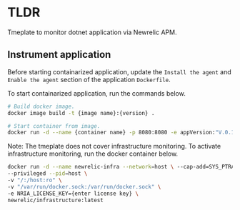 # TLDR

Tmeplate to monitor dotnet application via Newrelic APM.

## Instrument application

Before starting containarized application, update the `Install the agent` and `Enable the agent` section of the application `Dockerfile`.

To start containarized application, run the commands below.

```bash
# Build docker image.
docker image build -t {image name}:{version} .

# Start container from image.
docker run -d --name {container name} -p 8080:8080 -e appVersion:"V.0.1" -e NEW_RELIC_REGION=eu {image name}
```

Note: The tmeplate does not cover infrastructure monitoring. To activate infrastructure monitoring, run the docker container below.

```bash
docker run -d --name newrelic-infra --network=host \ --cap-add=SYS_PTRACE \ 
--privileged --pid=host \ 
-v "/:/host:ro" \
-v "/var/run/docker.sock:/var/run/docker.sock" \
-e NRIA_LICENSE_KEY={enter license key} \
newrelic/infrastructure:latest
```
